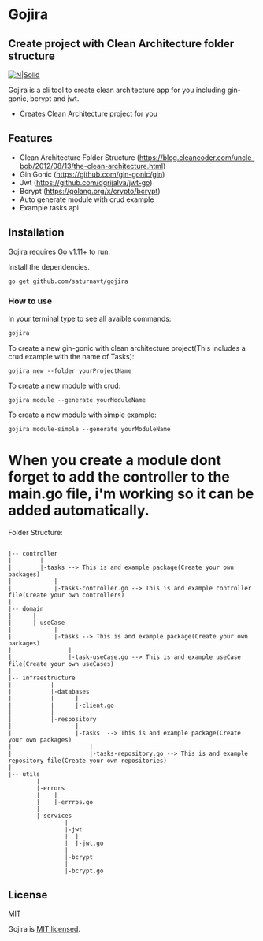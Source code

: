 # Gojira
## Create project with Clean Architecture folder structure

[![N|Solid](https://golang.org/lib/godoc/images/go-logo-blue.svg)](https://nodesource.com/products/nsolid)


Gojira is a cli tool to create clean architecture app for you including gin-gonic, bcrypt and jwt.

- Creates Clean Architecture project for you

## Features
- Clean Architecture Folder Structure (https://blog.cleancoder.com/uncle-bob/2012/08/13/the-clean-architecture.html)
- Gin Gonic (https://github.com/gin-gonic/gin)
- Jwt (https://github.com/dgrijalva/jwt-go)
- Bcrypt (https://golang.org/x/crypto/bcrypt)
- Auto generate module with crud example
- Example tasks api

## Installation

Gojira requires [Go](https://golang.org/) v1.11+ to run.

Install the dependencies.

```sh
go get github.com/saturnavt/gojira
```


### How to use

In your terminal type to see all avaible commands:

```sh
gojira
```

To create a new gin-gonic with clean architecture project(This includes a crud example with the name of Tasks):

```
gojira new --folder yourProjectName
```

To create a new module with crud:

```
gojira module --generate yourModuleName
```

To create a new module with simple example:

```
gojira module-simple --generate yourModuleName
```

# When you create a module dont forget to add the controller to the main.go file, i'm working so it can be added automatically.



Folder Structure:

```

|-- controller
|        |      
|        |-tasks --> This is and example package(Create your own packages)
|            |       
|            |-tasks-controller.go --> This is and example controller file(Create your own controllers)
|            
|-- domain
|      |
|      |-useCase
|            |
|            |-tasks --> This is and example package(Create your own packages)
|                | 
|                |-task-useCase.go --> This is and example useCase file(Create your own useCases)
|
|-- infraestructure
|           |
|           |-databases
|           |      |
|           |      |-client.go
|           |
|           |-respository
|                  |
|                  |-tasks  --> This is and example package(Create your own packages)
|                      | 
|                      |-tasks-repository.go --> This is and example repository file(Create your own repositories)
|                       
|-- utils
        |
        |-errors
        |    |
        |    |-errros.go
        |
        |-services
                |
                |-jwt
                |  |
                |  |-jwt.go
                |
                |-bcrypt
                |
                |-bcrypt.go
```

## License

MIT

Gojira is [MIT licensed](LICENSE).
